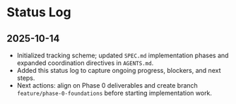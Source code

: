 # Status Log

## 2025-10-14
- Initialized tracking scheme; updated `SPEC.md` implementation phases and expanded coordination directives in `AGENTS.md`.
- Added this status log to capture ongoing progress, blockers, and next steps.
- Next actions: align on Phase 0 deliverables and create branch `feature/phase-0-foundations` before starting implementation work.
